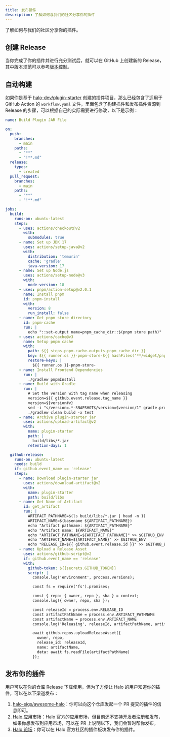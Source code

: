 ```yaml
---
title: 发布插件
description: 了解如何与我们的社区分享你的插件
---
```


了解如何与我们的社区分享你的插件。

## 创建 Release

当你完成了你的插件并进行充分测试后，就可以在 GitHub 上创建新的 Release，其中版本规范可以参考[版本控制](./introduction.md#版本控制)。

## 自动构建

如果你是基于 [halo-dev/plugin-starter](https://github.com/halo-dev/plugin-starter) 创建的插件项目，那么已经包含了适用于 GitHub Action 的 `workflow.yaml` 文件，里面包含了构建插件和发布插件资源到 Release 的步骤，可以根据自己的实际需要进行修改，以下是示例：

```yaml
name: Build Plugin JAR File

on:
  push:
    branches:
      - main
    paths:
      - "**"
      - "!**.md"
  release:
    types:
      - created
  pull_request:
    branches:
      - main
    paths:
      - "**"
      - "!**.md"

jobs:
  build:
    runs-on: ubuntu-latest
    steps:
      - uses: actions/checkout@v2
        with:
          submodules: true
      - name: Set up JDK 17
        uses: actions/setup-java@v2
        with:
          distribution: 'temurin'
          cache: 'gradle'
          java-version: 17
      - name: Set up Node.js
        uses: actions/setup-node@v3
        with:
          node-version: 18
      - uses: pnpm/action-setup@v2.0.1
        name: Install pnpm
        id: pnpm-install
        with:
          version: 8
          run_install: false
      - name: Get pnpm store directory
        id: pnpm-cache
        run: |
          echo "::set-output name=pnpm_cache_dir::$(pnpm store path)"
      - uses: actions/cache@v3
        name: Setup pnpm cache
        with:
          path: ${{ steps.pnpm-cache.outputs.pnpm_cache_dir }}
          key: ${{ runner.os }}-pnpm-store-${{ hashFiles('**/widget/pnpm-lock.yaml') }}
          restore-keys: |
            ${{ runner.os }}-pnpm-store-
      - name: Install Frontend Dependencies
        run: |
          ./gradlew pnpmInstall
      - name: Build with Gradle
        run: |
          # Set the version with tag name when releasing
          version=${{ github.event.release.tag_name }}
          version=${version#v}
          sed -i "s/version=.*-SNAPSHOT$/version=$version/1" gradle.properties
          ./gradlew clean build -x test
      - name: Archive plugin-starter jar
        uses: actions/upload-artifact@v2
        with:
          name: plugin-starter
          path: |
            build/libs/*.jar
          retention-days: 1

  github-release:
    runs-on: ubuntu-latest
    needs: build
    if: github.event_name == 'release'
    steps:
      - name: Download plugin-starter jar
        uses: actions/download-artifact@v2
        with:
          name: plugin-starter
          path: build/libs
      - name: Get Name of Artifact
        id: get_artifact
        run: |
          ARTIFACT_PATHNAME=$(ls build/libs/*.jar | head -n 1)
          ARTIFACT_NAME=$(basename ${ARTIFACT_PATHNAME})
          echo "Artifact pathname: ${ARTIFACT_PATHNAME}"
          echo "Artifact name: ${ARTIFACT_NAME}"
          echo "ARTIFACT_PATHNAME=${ARTIFACT_PATHNAME}" >> $GITHUB_ENV
          echo "ARTIFACT_NAME=${ARTIFACT_NAME}" >> $GITHUB_ENV
          echo "RELEASE_ID=${{ github.event.release.id }}" >> $GITHUB_ENV
      - name: Upload a Release Asset
        uses: actions/github-script@v2
        if: github.event_name == 'release'
        with:
          github-token: ${{secrets.GITHUB_TOKEN}}
          script: |
            console.log('environment', process.versions);

            const fs = require('fs').promises;

            const { repo: { owner, repo }, sha } = context;
            console.log({ owner, repo, sha });

            const releaseId = process.env.RELEASE_ID
            const artifactPathName = process.env.ARTIFACT_PATHNAME
            const artifactName = process.env.ARTIFACT_NAME
            console.log('Releasing', releaseId, artifactPathName, artifactName)

            await github.repos.uploadReleaseAsset({
              owner, repo,
              release_id: releaseId,
              name: artifactName,
              data: await fs.readFile(artifactPathName)
            });
```

## 发布你的插件

用户可以在你的仓库 Release 下载使用，但为了方便让 Halo 的用户知道你的插件，可以在以下渠道发布：

1. [halo-sigs/awesome-halo](https://github.com/halo-sigs/awesome-halo)：你可以向这个仓库发起一个 PR 提交的插件的信息即可。
2. [Halo 应用市场](https://www.halo.run/store/apps)：Halo 官方的应用市场，但目前还不支持开发者注册和发布，如果你想发布到应用市场，可以在 PR 上说明以下，我们会暂时帮你发布。
3. [Halo 论坛](https://bbs.halo.run/t/plugins)：你可以在 Halo 官方社区的插件板块发布你的插件。
